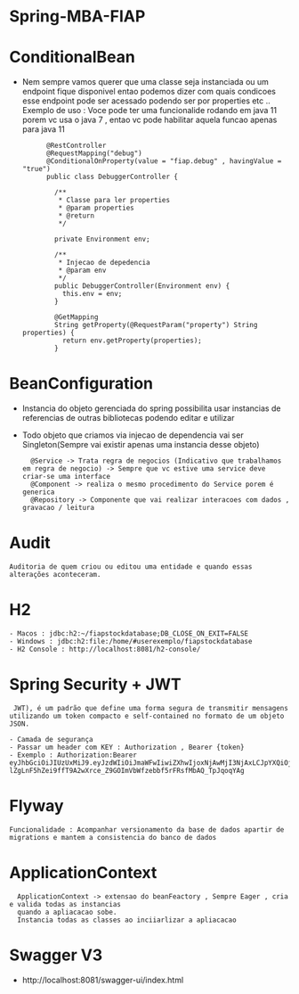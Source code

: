 # Spring-MBA-FIAP


# ConditionalBean

  - Nem sempre vamos querer que uma classe seja instanciada ou um endpoint fique disponivel entao podemos dizer com quais condicoes
  esse endpoint pode ser acessado podendo ser por properties etc ..
    Exemplo de uso : Voce pode ter uma funcionalide rodando em java 11 porem vc usa o java 7 , entao vc pode habilitar aquela funcao apenas para java 11

              @RestController
              @RequestMapping("debug")
              @ConditionalOnProperty(value = "fiap.debug" , havingValue = "true")
              public class DebuggerController {

                /**
                 * Classe para ler properties
                 * @param properties
                 * @return
                 */

                private Environment env;

                /**
                 * Injecao de depedencia
                 * @param env
                 */
                public DebuggerController(Environment env) {
                  this.env = env;
                }

                @GetMapping
                String getProperty(@RequestParam("property") String properties) {
                  return env.getProperty(properties);
                }
                
                
# BeanConfiguration  
  - Instancia do objeto gerenciada do spring possibilita usar instancias de referencias de outras bibliotecas podendo editar e utilizar
  - Todo objeto que criamos via injecao de dependencia vai ser Singleton(Sempre vai existir apenas uma instancia desse objeto)
  
          @Service -> Trata regra de negocios (Indicativo que trabalhamos em regra de negocio) -> Sempre que vc estive uma service deve criar-se uma interface
          @Component -> realiza o mesmo procedimento do Service porem é generica
          @Repository -> Componente que vai realizar interacoes com dados , gravacao / leitura
          
# Audit
    Auditoria de quem criou ou editou uma entidade e quando essas alterações aconteceram.
  
# H2
    - Macos : jdbc:h2:~/fiapstockdatabase;DB_CLOSE_ON_EXIT=FALSE
    - Windows : jdbc:h2:file:/home/#userexemplo/fiapstockdatabase
    - H2 Console : http://localhost:8081/h2-console/
  
  
# Spring Security + JWT
     
     JWT), é um padrão que define uma forma segura de transmitir mensagens utilizando um token compacto e self-contained no formato de um objeto JSON.
    
    - Camada de segurança
    - Passar um header com KEY : Authorization , Bearer {token}
    - Exemplo : Authorization:Bearer eyJhbGciOiJIUzUxMiJ9.eyJzdWIiOiJmaWFwIiwiZXhwIjoxNjAwMjI3NjAxLCJpYXQiOjE2MDAyMjczMDF9.rpFFgxEkckMpdLmrcaPtwRzQv0-lZgLnF5hZei9ffT9A2wXrce_Z9GOImVbWfzebbf5rFRsfMbAQ_TpJqoqYAg
    
    
# Flyway

    Funcionalidade : Acompanhar versionamento da base de dados apartir de migrations e mantem a consistencia do banco de dados
 
# ApplicationContext

      ApplicationContext -> extensao do beanFeactory , Sempre Eager , cria e valida todas as instancias 
      quando a apliacacao sobe. 
      Instancia todas as classes ao inciiarlizar a apliacacao

# Swagger V3
 - http://localhost:8081/swagger-ui/index.html
 
 

